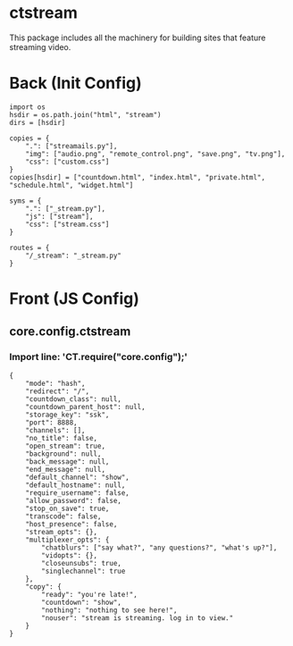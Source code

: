 # ctstream
This package includes all the machinery for building sites that feature streaming video.


# Back (Init Config)

    import os
    hsdir = os.path.join("html", "stream")
    dirs = [hsdir]
    
    copies = {
    	".": ["streamails.py"],
    	"img": ["audio.png", "remote_control.png", "save.png", "tv.png"],
    	"css": ["custom.css"]
    }
    copies[hsdir] = ["countdown.html", "index.html", "private.html", "schedule.html", "widget.html"]
    
    syms = {
    	".": ["_stream.py"],
    	"js": ["stream"],
    	"css": ["stream.css"]
    }
    
    routes = {
    	"/_stream": "_stream.py"
    }

# Front (JS Config)

## core.config.ctstream
### Import line: 'CT.require("core.config");'
    {
    	"mode": "hash",
    	"redirect": "/",
    	"countdown_class": null,
    	"countdown_parent_host": null,
    	"storage_key": "ssk",
    	"port": 8888,
    	"channels": [],
    	"no_title": false,
    	"open_stream": true,
    	"background": null,
    	"back_message": null,
    	"end_message": null,
    	"default_channel": "show",
    	"default_hostname": null,
    	"require_username": false,
    	"allow_password": false,
    	"stop_on_save": true,
    	"transcode": false,
    	"host_presence": false,
    	"stream_opts": {},
    	"multiplexer_opts": {
    		"chatblurs": ["say what?", "any questions?", "what's up?"],
    		"vidopts": {},
    		"closeunsubs": true,
    		"singlechannel": true
    	},
    	"copy": {
    		"ready": "you're late!",
    		"countdown": "show",
    		"nothing": "nothing to see here!",
    		"nouser": "stream is streaming. log in to view."
    	}
    }